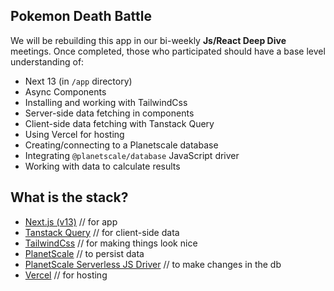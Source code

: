 ## Pokemon Death Battle

We will be rebuilding this app in our bi-weekly **Js/React Deep Dive** meetings. Once completed, those who participated should have a base level understanding of:

- Next 13 (in `/app` directory)
- Async Components
- Installing and working with TailwindCss
- Server-side data fetching in components
- Client-side data fetching with Tanstack Query
- Using Vercel for hosting
- Creating/connecting to a Planetscale database
- Integrating `@planetscale/database` JavaScript driver
- Working with data to calculate results

## What is the stack?

- [Next.js (v13)](https://nextjs.org/blog/next-13) // for app
- [Tanstack Query](https://tanstack.com/query/v4) // for client-side data
- [TailwindCss](https://tailwindcss.com/) // for making things look nice
- [PlanetScale](https://planetscale.com/) // to persist data
- [PlanetScale Serverless JS Driver](https://planetscale.com/docs/tutorials/planetscale-serverless-driver) // to make changes in the db
- [Vercel](https://vercel.com/) // for hosting
